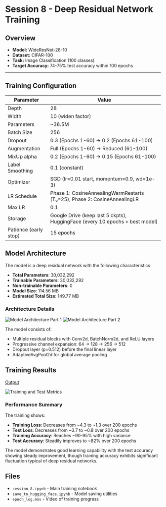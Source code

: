 # Session 8 - Deep Residual Network Training

## Overview

- **Model:** WideResNet-28-10
- **Dataset:** CIFAR-100
- **Task:** Image Classification (100 classes)
- **Target Accuracy:** 74-75% test accuracy within 100 epochs

---

## Training Configuration

| Parameter            | Value                                   |
|----------------------|-----------------------------------------|
| Depth                | 28                                      |
| Width                | 10 (widen factor)                       |
| Parameters           | ~36.5M                                  |
| Batch Size           | 256                                     |
| Dropout              | 0.3 (Epochs 1-60) → 0.2 (Epochs 61-100) |
| Augmentation         | Full (Epochs 1-60) → Reduced (61-100)   |
| MixUp alpha          | 0.2 (Epochs 1-60) → 0.15 (Epochs 61-100)|
| Label Smoothing      | 0.1 (constant)                          |
| Optimizer            | SGD (lr=0.01 start, momentum=0.9, wd=1e-3)|
| LR Schedule          | Phase 1: CosineAnnealingWarmRestarts (T₀=25), Phase 2: CosineAnnealingLR |
| Max LR               | 0.1                                     |
| Storage              | Google Drive (keep last 5 ckpts), HuggingFace (every 10 epochs + best model) |
| Patience (early stop)| 15 epochs                               |

## Model Architecture

The model is a deep residual network with the following characteristics:

- **Total Parameters**: 30,032,292
- **Trainable Parameters**: 30,032,292
- **Non-trainable Parameters**: 0
- **Model Size**: 114.56 MB
- **Estimated Total Size**: 149.77 MB

### Architecture Details

![Model Architecture Part 1](./param_1.png)
![Model Architecture Part 2](./param_2.png)

The model consists of:
- Multiple residual blocks with Conv2d, BatchNorm2d, and ReLU layers
- Progressive channel expansion: 64 → 128 → 256 → 512
- Dropout layer (p=0.512) before the final linear layer
- AdaptiveAvgPool2d for global average pooling

## Training Results

[Output](output.gif)
 
![Training and Test Metrics](./graph.jpg)

### Performance Summary

The training shows:
- **Training Loss**: Decreases from ~4.3 to ~1.3 over 200 epochs
- **Test Loss**: Decreases from ~3.7 to ~0.8 over 200 epochs
- **Training Accuracy**: Reaches ~90-95% with high variance
- **Test Accuracy**: Steadily improves to ~82% over 200 epochs

The model demonstrates good learning capability with the test accuracy showing steady improvement, though training accuracy exhibits significant fluctuation typical of deep residual networks.

## Files

- `session_8.ipynb` - Main training notebook
- `save_to_hugging_face.ipynb` - Model saving utilities
- `epoch_log.mov` - Video of training progress
